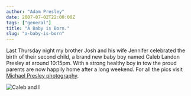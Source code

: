 ```yaml
---
author: "Adam Presley"
date: 2007-07-02T22:00:00Z
tags: ["general"]
title: "A Baby is Born."
slug: "a-baby-is-born"
---
```


Last Thursday night my brother Josh and his wife Jennifer celebrated the
birth of their second child, a brand new baby boy named Caleb Landon
Presley at around 10:15pm. With a strong healthy boy in tow the proud
parents are now happily home after a long weekend. For all the pics
visit [Michael Presley photography](http://www.michaelpresley.com/photos/caleb/).

![Caleb and I](http://s3.amazonaws.com/www.adampresley.com/posts/meandcaleb.jpg)
